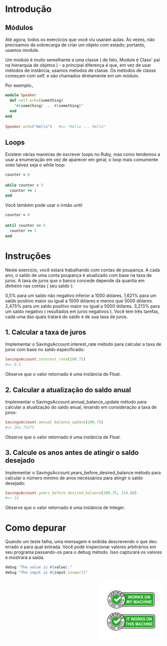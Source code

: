# Introdução
## Módulos
Até agora, todos os exercícios que você viu usaram aulas. Às vezes, não precisamos da sobrecarga de criar um objeto com estado; portanto, usamos module.

Um módulo é muito semelhante a uma classe ( de fato, Module é Class' pai na hierarquia de objetos ) - a principal diferença é que, em vez de usar métodos de instância, usamos métodos de classe. Os métodos de classe começam com self. e são chamados diretamente em um módulo.

Por exemplo:,

``` ruby
module Speaker
  def self.echo(something)
    "#{something} ... #{something}"
  end
end

Speaker.echo("Hello")   #=> "Hello ... Hello"
```

## Loops
Existem várias maneiras de escrever loops no Ruby, mas como tendemos a usar a enumeração em vez de aparecer em geral, o loop mais comumente visto talvez seja o while loop:

``` ruby
counter = 0

while counter < 5
  counter += 1
end
```

Você também pode usar o irmão until

``` ruby
counter = 0

until counter == 5
  counter += 1
end
```

# Instruções
Neste exercício, você estará trabalhando com contas de poupança. A cada ano, o saldo de uma conta poupança é atualizado com base na taxa de juros. A taxa de juros que o banco concede depende da quantia em dinheiro nas contas ( seu saldo ):

0,5% para um saldo não negativo inferior a 1000 dólares.
1,621% para um saldo positivo maior ou igual a 1000 dólares e menos que 5000 dólares.
2,475% para um saldo positivo maior ou igual a 5000 dólares.
3,213% para um saldo negativo ( resultados em juros negativos ).
Você tem três tarefas, cada uma das quais tratará do saldo e de sua taxa de juros.

## 1. Calcular a taxa de juros
Implementar o SavingsAccount.interest_rate método para calcular a taxa de juros com base no saldo especificado:

``` ruby
SavingsAccount.interest_rate(200.75)
#=> 0.5
```

Observe que o valor retornado é uma instância de Float.

## 2. Calcular a atualização do saldo anual
Implementar o SavingsAccount.annual_balance_update método para calcular a atualização do saldo anual, levando em consideração a taxa de juros:

``` ruby
SavingsAccount.annual_balance_update(200.75)
#=> 201.75375
```

Observe que o valor retornado é uma instância de Float.

## 3. Calcule os anos antes de atingir o saldo desejado
Implementar o SavingsAccount.years_before_desired_balance método para calcular o número mínimo de anos necessários para atingir o saldo desejado:

``` ruby
SavingsAccount.years_before_desired_balance(200.75, 214.88)
#=> 14
```

Observe que o valor retornado é uma instância de Integer.

# Como depurar
Quando um teste falha, uma mensagem é exibida descrevendo o que deu errado e para qual entrada. Você pode inspecionar valores arbitrários em seu programa passando-os para o debug método. Isso capturará os valores e mostrará a saída.

``` ruby
debug "The value is #{value}."
debug "The input is #{input.inspect}"
```

<div><img align="right" src="../assets/my_machine.png" alt="my_machine" width="200"></div>